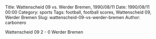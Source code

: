 Title: Wattenscheid 09 vs. Werder Bremen, 1990/08/11
Date: 1990/08/11 00:00
Category: sports
Tags: football, football scores, Wattenscheid 09, Werder Bremen
Slug: wattenscheid-09-vs-werder-bremen
Author: carbonero


Wattenscheid 09 2 - 0 Werder Bremen
